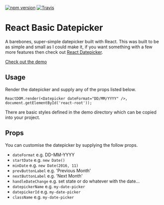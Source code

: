 [![npm version](https://badge.fury.io/js/react-basic-datepicker.svg)](https://badge.fury.io/js/react-basic-datepicker)
[![Travis](https://img.shields.io/travis/rust-lang/rust.svg)](https://travis-ci.org/chrisborrowdale/react-basic-datepicker)

# React Basic Datepicker

A barebones, super-simple datepicker built with React.  This was built to be as simple and small as I could make it, if you want something with a few more features then check out [React Datepicker](https://github.com/Hacker0x01/react-datepicker).

[Check out the demo](https://chrisborrowdale.github.io/react-basic-datepicker/demo/)

## Usage

Render the datepicker and supply any of the props listed below.

`ReactDOM.render(<Datepicker dateFormat="DD/MM/YYYY" />, document.getElementById('react-root'));`

There are basic styles defined in the demo directory which can be copied into your project.

## Props

You can customise the datepicker by supplying the follow props.

- `dateFormat` e.g. DD-MM-YYYY
- `startDate` e.g. `new Date()`
- `minDate` e.g. `new Date(2016, 11)`
- `prevButtonLabel` e.g. 'Previous Month'
- `nextButtonLabel` e.g. 'Next Month'
- `handleDateChange` e.g. set state or do whatever with the date...
- `datepickerName` e.g. `my-date-picker`
- `datepickerId` e.g. `my-date-picker`
- `className` e.g. `my-date-picker`
